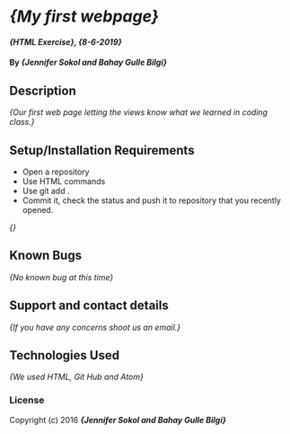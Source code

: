 # _{My first webpage}_

#### _{HTML Exercise}, {8-6-2019}_

#### By _**{Jennifer Sokol and Bahay Gulle Bilgi}**_

## Description

_{Our first web page letting the views know what we learned in coding class.}_

## Setup/Installation Requirements

* Open a repository
* Use HTML commands
* Use git add .
* Commit it, check the status and push it to repository that you recently      opened.

_{}_

## Known Bugs

_{No known bug at this time}_

## Support and contact details

_{If you have any concerns shoot us an email.}_

## Technologies Used

_{We used HTML, Git Hub and Atom}_

### License


Copyright (c) 2016 **_{Jennifer Sokol and Bahay Gulle Bilgi}_**
